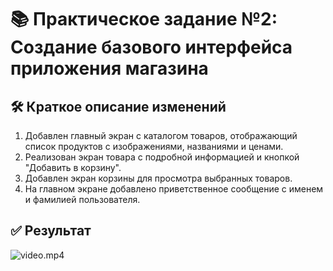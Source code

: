 # 📚 Практическое задание №2: Создание базового интерфейса приложения магазина

## 🛠️ Краткое описание изменений
1. Добавлен главный экран с каталогом товаров, отображающий список продуктов с изображениями, названиями и ценами.
2. Реализован экран товара с подробной информацией и кнопкой "Добавить в корзину".
3. Добавлен экран корзины для просмотра выбранных товаров.
4. На главном экране добавлено приветственное сообщение с именем и фамилией пользователя.

## ✅ Результат

![video.mp4](https://github.com/user-attachments/assets/3c3e925b-bc31-4602-96e3-6c4f8ce95526)
